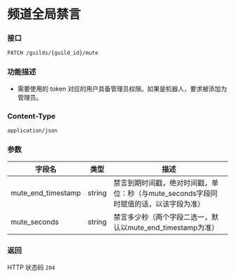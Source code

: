 # 频道全局禁言

### 接口
`PATCH /guilds/{guild_id}/mute`

### 功能描述
- 需要使用的 token 对应的用户具备管理员权限。如果是机器人，要求被添加为管理员。

### Content-Type

`application/json`

### 参数
| 字段名    | 类型                   | 描述               |
| -------  | --------------------- | ----------------- |
| mute_end_timestamp | string | 禁言到期时间戳，绝对时间戳，单位：秒（与mute_seconds字段同时赋值的话，以该字段为准） |
| mute_seconds | string | 禁言多少秒（两个字段二选一，默认以mute_end_timestamp为准） |

### 返回
HTTP 状态码 `204`
